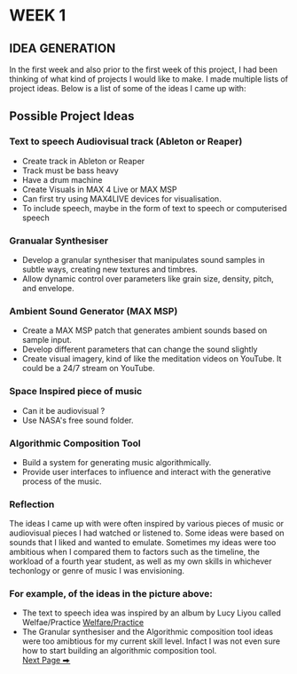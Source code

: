 # WEEK 1
## IDEA GENERATION 
 
In the first week and also prior to the first week of this project, I had been thinking of what kind of projects I would like to make. I made multiple lists of project ideas. 
Below is a list of some of the ideas I came up with: 

## Possible Project Ideas

### Text to speech Audiovisual track (Ableton or Reaper) 
- Create track in Ableton or Reaper
- Track must be bass heavy
- Have a drum machine
- Create Visuals in MAX 4 Live or MAX MSP
- Can first try using MAX4LIVE devices for visualisation. 
- To include speech, maybe in the form of text to speech or computerised speech

### Granualar Synthesiser 
- Develop a granular synthesiser that manipulates sound samples in subtle ways, creating new textures and timbres.
- Allow dynamic control over parameters like grain size, density, pitch, and envelope.

### Ambient Sound Generator (MAX MSP)
- Create a MAX MSP patch that generates ambient sounds based on sample input. 
- Develop different parameters that can change the sound slightly 
- Create visual imagery, kind of like the meditation videos on YouTube. It could be a 24/7 stream on YouTube.

### Space Inspired piece of music 
- Can it be audiovisual ?
- Use NASA's free sound folder.

### Algorithmic Composition Tool 
- Build a system for generating music algorithmically. 
- Provide user interfaces to influence and interact with the generative process of the music. 

### Reflection 

The ideas I came up with were often inspired by various pieces of music or audiovisual pieces I had watched or listened to. Some ideas were based on sounds that I liked and wanted to emulate. 
Sometimes my ideas were too ambitious when I compared them to factors such as the timeline, the workload of a fourth year student, as well as my own skills in whichever techonlogy or genre of music I was envisioning. 

### For example, of the ideas in the picture above: 
- The text to speech idea was inspired by an album by Lucy Liyou called Welfae/Practice [Welfare/Practice](https://www.youtube.com/watch?v=moMSYxjvRZg&list=OLAK5uy_nA1YFV0j9MI7FPBmBpOS99jDdznl29Nuo&index=2&ab_channel=LucyLiyou-Topic)   
- The Granular synthesiser and the Algorithmic composition tool ideas were too amibtious for my current skill level. Infact I was not even sure how to start building an algorithmic composition tool.  
  [Next Page ⮕](https://2504822k.github.io/mysonicartsdocumentation.io/Week2.html) 
